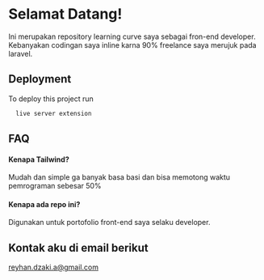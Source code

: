 
# Selamat Datang!

Ini merupakan repository learning curve saya sebagai fron-end developer. Kebanyakan codingan saya inline karna 90% freelance saya merujuk pada laravel.




## Deployment

To deploy this project run

```bash
  live server extension
```


## FAQ

#### Kenapa Tailwind?
Mudah dan simple ga banyak basa basi dan bisa memotong waktu pemrograman sebesar 50%

#### Kenapa ada repo  ini?

Digunakan untuk portofolio front-end saya selaku developer.


## Kontak aku di email berikut

reyhan.dzaki.a@gmail.com

